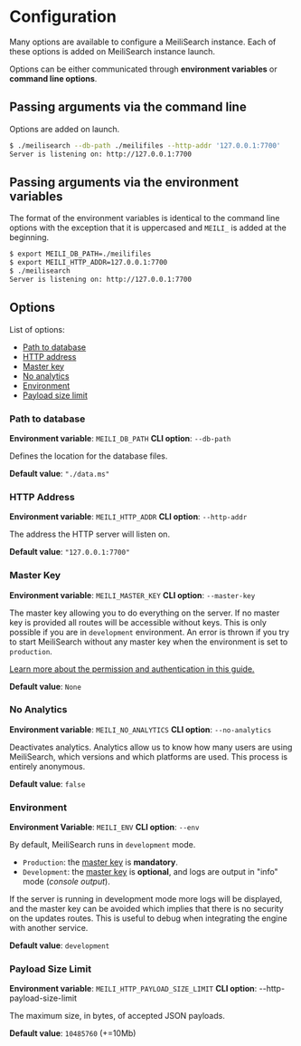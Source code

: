 # Configuration

Many options are available to configure a MeiliSearch instance. Each of these options is added on MeiliSearch instance launch.

Options can be either communicated through **environment variables** or **command line options**.

## Passing arguments via the command line

Options are added on launch.

```bash
$ ./meilisearch --db-path ./meilifiles --http-addr '127.0.0.1:7700'
Server is listening on: http://127.0.0.1:7700
```

## Passing arguments via the environment variables

The format of the environment variables is identical to the command line options with the exception that it is uppercased and `MEILI_` is added at the beginning.

```bash
$ export MEILI_DB_PATH=./meilifiles
$ export MEILI_HTTP_ADDR=127.0.0.1:7700
$ ./meilisearch
Server is listening on: http://127.0.0.1:7700
```

## Options

List of options:

- [Path to database](/guides/advanced_guides/configuration.md#path-to-database)
- [HTTP address](/guides/advanced_guides/configuration.md#http-address)
- [Master key](/guides/advanced_guides/configuration.md#master-key)
- [No analytics](/guides/advanced_guides/configuration.md#no-analytics)
- [Environment](/guides/advanced_guides/configuration.md#environment)
- [Payload size limit](/guides/advanced_guides/configuration.md#payload-size-limit)

### Path to database

**Environment variable**: `MEILI_DB_PATH`
**CLI option**: `--db-path`

Defines the location for the database files.

**Default value**: `"./data.ms"`

### HTTP Address

**Environment variable**: `MEILI_HTTP_ADDR`
**CLI option**: `--http-addr`

The address the HTTP server will listen on.

**Default value**: `"127.0.0.1:7700"`

### Master Key

**Environment variable**: `MEILI_MASTER_KEY`
**CLI option**: `--master-key`

The master key allowing you to do everything on the server. If no master key is provided all routes will be accessible without keys. This is only possible if you are in `development` environment. An error is thrown if you try to start MeiliSearch without any master key when the environment is set to `production`.

[Learn more about the permission and authentication in this guide.](/guides/advanced_guides/authentication.md)

**Default value**: `None`

### No Analytics

**Environment variable**: `MEILI_NO_ANALYTICS`
**CLI option**: `--no-analytics`

Deactivates analytics. Analytics allow us to know how many users are using MeiliSearch, which versions and which platforms are used. This process is entirely anonymous.

**Default value**: `false`

### Environment

**Environment Variable**: `MEILI_ENV`
**CLI option**: `--env`

By default, MeiliSearch runs in `development` mode.

- `Production`: the [master key](/guides/advanced_guides/authentication.md) is **mandatory**.
- `Development`: the [master key](/guides/advanced_guides/authentication.md) is **optional**, and logs are output in "info" mode (_console output_).

If the server is running in development mode more logs will be displayed, and the master key can be avoided which implies that there is no security on the updates routes.
This is useful to debug when integrating the engine with another service.

**Default value**: `development`

### Payload Size Limit

**Environment variable**: `MEILI_HTTP_PAYLOAD_SIZE_LIMIT`
**CLI option**: --http-payload-size-limit

The maximum size, in bytes, of accepted JSON payloads.

**Default value**: `10485760` (+=10Mb)

